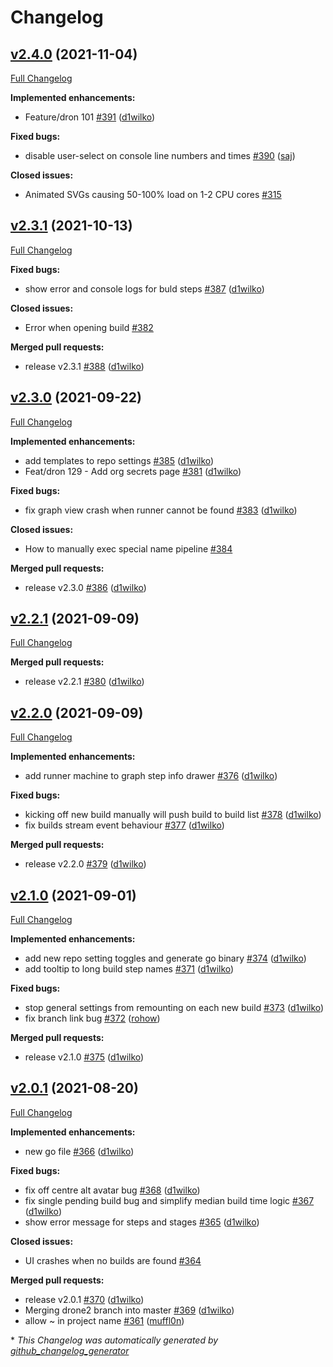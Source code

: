 # Changelog

## [v2.4.0](https://github.com/drone/drone-ui/tree/v2.4.0) (2021-11-04)

[Full Changelog](https://github.com/drone/drone-ui/compare/v2.3.1...v2.4.0)

**Implemented enhancements:**

- Feature/dron 101 [\#391](https://github.com/drone/drone-ui/pull/391) ([d1wilko](https://github.com/d1wilko))

**Fixed bugs:**

- disable user-select on console line numbers and times [\#390](https://github.com/drone/drone-ui/pull/390) ([saj](https://github.com/saj))

**Closed issues:**

- Animated SVGs causing 50-100% load on 1-2 CPU cores [\#315](https://github.com/drone/drone-ui/issues/315)

## [v2.3.1](https://github.com/drone/drone-ui/tree/v2.3.1) (2021-10-13)

[Full Changelog](https://github.com/drone/drone-ui/compare/v2.3.0...v2.3.1)

**Fixed bugs:**

- show error and console logs for buld steps [\#387](https://github.com/drone/drone-ui/pull/387) ([d1wilko](https://github.com/d1wilko))

**Closed issues:**

- Error when opening build [\#382](https://github.com/drone/drone-ui/issues/382)

**Merged pull requests:**

- release v2.3.1 [\#388](https://github.com/drone/drone-ui/pull/388) ([d1wilko](https://github.com/d1wilko))

## [v2.3.0](https://github.com/drone/drone-ui/tree/v2.3.0) (2021-09-22)

[Full Changelog](https://github.com/drone/drone-ui/compare/v2.2.1...v2.3.0)

**Implemented enhancements:**

- add templates to repo settings [\#385](https://github.com/drone/drone-ui/pull/385) ([d1wilko](https://github.com/d1wilko))
- Feat/dron 129 - Add org secrets page [\#381](https://github.com/drone/drone-ui/pull/381) ([d1wilko](https://github.com/d1wilko))

**Fixed bugs:**

- fix graph view crash when runner cannot be found [\#383](https://github.com/drone/drone-ui/pull/383) ([d1wilko](https://github.com/d1wilko))

**Closed issues:**

- How to manually exec special name pipeline [\#384](https://github.com/drone/drone-ui/issues/384)

**Merged pull requests:**

- release v2.3.0 [\#386](https://github.com/drone/drone-ui/pull/386) ([d1wilko](https://github.com/d1wilko))

## [v2.2.1](https://github.com/drone/drone-ui/tree/v2.2.1) (2021-09-09)

[Full Changelog](https://github.com/drone/drone-ui/compare/v2.2.0...v2.2.1)

**Merged pull requests:**

- release v2.2.1 [\#380](https://github.com/drone/drone-ui/pull/380) ([d1wilko](https://github.com/d1wilko))

## [v2.2.0](https://github.com/drone/drone-ui/tree/v2.2.0) (2021-09-09)

[Full Changelog](https://github.com/drone/drone-ui/compare/v2.1.0...v2.2.0)

**Implemented enhancements:**

- add runner machine to graph step info drawer [\#376](https://github.com/drone/drone-ui/pull/376) ([d1wilko](https://github.com/d1wilko))

**Fixed bugs:**

- kicking off new build manually will push build to build list [\#378](https://github.com/drone/drone-ui/pull/378) ([d1wilko](https://github.com/d1wilko))
- fix builds stream event behaviour [\#377](https://github.com/drone/drone-ui/pull/377) ([d1wilko](https://github.com/d1wilko))

**Merged pull requests:**

- release v2.2.0 [\#379](https://github.com/drone/drone-ui/pull/379) ([d1wilko](https://github.com/d1wilko))

## [v2.1.0](https://github.com/drone/drone-ui/tree/v2.1.0) (2021-09-01)

[Full Changelog](https://github.com/drone/drone-ui/compare/v2.0.1...v2.1.0)

**Implemented enhancements:**

- add new repo setting toggles and generate go binary [\#374](https://github.com/drone/drone-ui/pull/374) ([d1wilko](https://github.com/d1wilko))
- add tooltip to long build step names [\#371](https://github.com/drone/drone-ui/pull/371) ([d1wilko](https://github.com/d1wilko))

**Fixed bugs:**

- stop general settings from remounting on each new build [\#373](https://github.com/drone/drone-ui/pull/373) ([d1wilko](https://github.com/d1wilko))
- fix branch link bug [\#372](https://github.com/drone/drone-ui/pull/372) ([rohow](https://github.com/rohow))

**Merged pull requests:**

- release v2.1.0 [\#375](https://github.com/drone/drone-ui/pull/375) ([d1wilko](https://github.com/d1wilko))

## [v2.0.1](https://github.com/drone/drone-ui/tree/v2.0.1) (2021-08-20)

[Full Changelog](https://github.com/drone/drone-ui/compare/v2.0.0...v2.0.1)

**Implemented enhancements:**

- new go file [\#366](https://github.com/drone/drone-ui/pull/366) ([d1wilko](https://github.com/d1wilko))

**Fixed bugs:**

- fix off centre alt avatar bug [\#368](https://github.com/drone/drone-ui/pull/368) ([d1wilko](https://github.com/d1wilko))
- fix single pending build bug and simplify median build time logic [\#367](https://github.com/drone/drone-ui/pull/367) ([d1wilko](https://github.com/d1wilko))
- show error message for steps and stages [\#365](https://github.com/drone/drone-ui/pull/365) ([d1wilko](https://github.com/d1wilko))

**Closed issues:**

- UI crashes when no builds are found [\#364](https://github.com/drone/drone-ui/issues/364)

**Merged pull requests:**

- release v2.0.1 [\#370](https://github.com/drone/drone-ui/pull/370) ([d1wilko](https://github.com/d1wilko))
- Merging drone2 branch into master [\#369](https://github.com/drone/drone-ui/pull/369) ([d1wilko](https://github.com/d1wilko))
- allow ~ in project name [\#361](https://github.com/drone/drone-ui/pull/361) ([muffl0n](https://github.com/muffl0n))



\* *This Changelog was automatically generated by [github_changelog_generator](https://github.com/github-changelog-generator/github-changelog-generator)*
